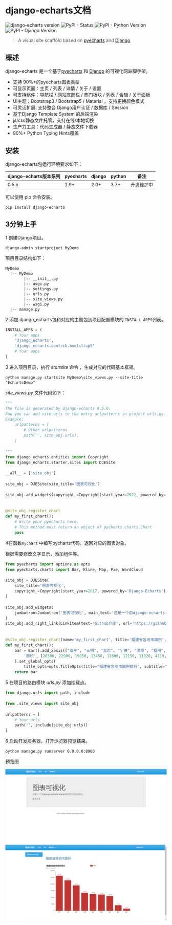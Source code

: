 # django-echarts文档

![django-echarts version](https://img.shields.io/pypi/v/django-echarts.svg) ![PyPI - Status](https://img.shields.io/pypi/status/django-echarts.svg) ![PyPI - Python Version](https://img.shields.io/pypi/pyversions/django-echarts.svg) ![PyPI - Django Version](https://img.shields.io/pypi/djversions/django-echarts.svg)


> A visual site scaffold based on [pyecharts](https://github.com/pyecharts/pyecharts) and [Django](https://www.djangoproject.com). 



## 概述

django-echarts 是一个基于[pyecharts](https://github.com/pyecharts/pyecharts) 和 [Django](https://www.djangoproject.com) 的可视化网站脚手架。

- 支持 90%+的pyecharts图表类型
- 可显示页面：主页 / 列表 / 详情 / 关于 / 设置 
- 可支持组件：导航栏 / 网站底部栏 / 热门板块 / 列表 / 合辑 /  关于面板 
- UI主题：Bootstrap3 / Bootstrap5 / Material ，支持更换颜色模式
- 可灵活扩展: 支持整合 Django用户认证 / 数据库 / Session 
- 基于Django Template System 的后端渲染
- js/css静态文件托管，支持在线/本地切换
- 生产力工具：代码生成器 / 静态文件下载器
- 90%+ Python Typing Hints覆盖

## 安装

django-echarts包运行环境要求如下：

| django-echarts版本系列 | pyecharts | django | python | 备注 |
| ------ | ------ | ------ | ----- | ----- |
| 0.5.x | 1.9+ | 2.0+ | 3.7+ | 开发维护中 |

可以使用 pip 命令安装。

```shell
pip install django-echarts
```

## 3分钟上手

1 创建Django项目。

```shell
django-admin startproject MyDemo
```

项目目录结构如下：

```text
MyDemo
  |-- MyDemo
        |-- __init__.py
        |-- asgi.py
        |-- settings.py
        |-- urls.py
        |-- site_views.py
        |-- wsgi.py
  |-- manage.py
```

2 添加 django_echarts包和对应的主题包到项目配置模块的 `INSTALL_APPS`列表。

```python
INSTALL_APPS = (
    # Your apps
    'django_echarts',
    'django_echarts.contrib.bootstrap5'
    # Your apps
)
```

3 进入项目目录，执行 *startsite* 命令 ，生成对应的代码基本框架。

````text
python manage.py startsite MyDemo\site_views.py --site-title "EchartsDemo"
````

*site_views.py* 文件代码如下：

```python
"""
The file is generated by django-echarts 0.5.0.
Now you can add site urls to the entry urlpatterns in project urls.py.
Example:
    urlpatterns = [
        # Other urlpatterns
        path('', site_obj.urls),
    ]

"""
from django_echarts.entities import Copyright
from django_echarts.starter.sites import DJESite

__all__ = ['site_obj']

site_obj = DJESite(site_title='图表可视化')

site_obj.add_widgets(copyright_=Copyright(start_year=2022, powered_by='Django-Echarts'))


@site_obj.register_chart
def my_first_chart():
    # Write your pyecharts here.
    # This method must return an object of pycharts.charts.Chart
    pass


```

4在函数`mychart` 中编写pycharts代码，返回对应的图表对象。

根据需要修改文字显示，添加组件等。

```python
from pyecharts import options as opts
from pyecharts.charts import Bar, Kline, Map, Pie, WordCloud

site_obj = DJESite(
    site_title='图表可视化',
    copyright_=Copyright(start_year=2017, powered_by='Django-Echarts'),
)

site_obj.add_widgets(
    jumbotron=Jumbotron('图表可视化', main_text='这是一个由django-echarts-starter驱动的可视化网站。', small_text='版本1.0'),
)
site_obj.add_right_link(LinkItem(text='Github仓库', url='https://github.com/kinegratii/django-echarts', new_page=True))


@site_obj.register_chart(name='my_first_chart', title='福建省各地市面积', description='福建省各地市面积排行', catalog='福建统计')
def my_first_chart():
    bar = Bar().add_xaxis(["南平", "三明", "龙岩", "宁德", "漳州", "福州", "泉州", "莆田", "厦门"]).add_yaxis(
        '面积', [26300, 22900, 19050, 13450, 12600, 12150, 11020, 4119, 1576]
    ).set_global_opts(
        title_opts=opts.TitleOpts(title="福建省各地市面积排行", subtitle="单位：平方公里"))
    return bar
```

5 在项目的路由模块 *urls.py* 添加挂载点。


```python
from django.urls import path, include

from .site_views import site_obj

urlpatterns = [
    # Your urls
    path('', include(site_obj.urls))
]
```

6 启动开发服务器，打开浏览器预览结果。

```text
python manage.py runserver 0.0.0.0:8900
```




预览图

![first_chart_demo](images/quickstart-0.png)

